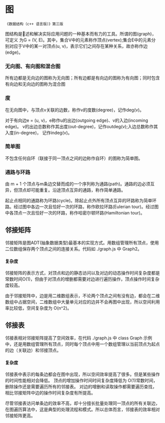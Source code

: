 # 图
    《数据结构（c++ 语言版）》第三版

图结构是􏰇述和解决实际应用问题的一种基本而有力的工具。所谓的图(graph)，可定义
为G = (V, E)。其中，集合V中的元素称作顶点(vertex);集合E中的元素分别对应于V中的某一对顶点(u, v)，表示它们之间存在某种关系，故亦称作边(edge)。

### 无向图、有向图和混合图
所有边都是无向边的图称为无向图；所有边都是有向边的图称为有向图；同时包含有向边和无向边的图称为混合图
### 度
在无向图中，与顶点v关联的边数，称作v的度数(degree)，记作deg(v)。

对于有向边e = (u, v)，e称作u的出边(outgoing edge)、v的入边(incoming edge)。 v的出边总数称作其出度(out-degree)，记作outdeg(v);入边总数称作其入度(in-degree)， 记作indeg(v)。
### 简单图
不包含任何自环（联接于同一顶点之间的边称作自环）的图称为简单图。
### 通路与环路
由 m + 1 个顶点与m条边交替而成的一个序列称为通路(path)。通路的边必须互异，但顶点却可能重复。沿途顶点互异的通路，称作简单通路。

起止点相同的通路称为环路(cycle)。除起止点外所有顶点互异的环路称为简单环路。经过图中各边一次且恰好一次的环路，称作欧拉环路(Eulerian tour)。经过图中各顶点一次且恰好一次的环路，称作哈密尔顿环路(Hamiltonian tour)。

## 邻接矩阵
邻接矩阵是图ADT(抽象数据类型)最基本的实现方式。用数组管理所有顶点，使用二位数组保存两个顶点之间的连接关系。代码如 ./graph.js 中 Graph2。

#### 复杂度
邻接矩阵的表示方式，对顶点和边的静态访问以及对边的动态操作时间复杂度都是常数时间O(1)，但由于对顶点的增删都需要对边进行遍历操作，顶点操作时间复杂度较高。

由于邻接矩阵中，边是用二维数组表示，不论两个顶点之间有没有边，都会在二维数组中占据空间，二维数组中大量单元对应的边并不会再图中出现，所以空间利用率比较低，空间复杂度为 O(n^2)。

## 邻接表
邻接表相对邻接矩阵提高了空间效率，在代码 ./graph.js 中 class Graph 示例中，还是用数组管理所有顶点，同时每个顶点中用一个数组管理以当前顶点为起点的边（关联边）和邻接顶点。

#### 复杂度
邻接表中表示的每条边都会在图中出现，所以空间效率提高了很多。但是某些操作的时间性能相对会降低。
顶点的增加操作时间时间复杂度降低为 O(1)常数时间，删除操作还是需要遍历所有的邻接表。
对边的增删和读取操作都需要遍历查找，相比邻接矩阵中边的操作时间复杂度有所提高。

尽管邻接表访问单条边的效率不高，却十分擅长批量处理同一顶点的所有关联边，在图遍历算法中，这是典型的处理流程和模式。所以总体而言，邻接表的效率相对邻接矩阵更高。